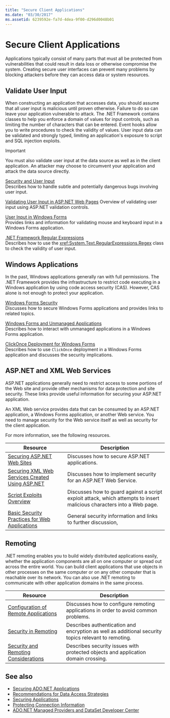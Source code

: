 ```yaml
---
title: "Secure Client Applications"
ms.date: "03/30/2017"
ms.assetid: 6239592e-fa7d-4dea-9f00-d296d0048b01
---
```

# Secure Client Applications
Applications typically consist of many parts that must all be protected from vulnerabilities that could result in data loss or otherwise compromise the system. Creating secure user interfaces can prevent many problems by blocking attackers before they can access data or system resources.  
  
## Validate User Input  
 When constructing an application that accesses data, you should assume that all user input is malicious until proven otherwise. Failure to do so can leave your application vulnerable to attack. The .NET Framework contains classes to help you enforce a domain of values for input controls, such as limiting the number of characters that can be entered. Event hooks allow you to write procedures to check the validity of values. User input data can be validated and strongly typed, limiting an application's exposure to script and SQL injection exploits.  
  
> [!IMPORTANT]
>  You must also validate user input at the data source as well as in the client application. An attacker may choose to circumvent your application and attack the data source directly.  
  
 [Security and User Input](../../../standard/security/security-and-user-input.md)  
 Describes how to handle subtle and potentially dangerous bugs involving user input.  
  
 [Validating User Input in ASP.NET Web Pages](https://docs.microsoft.com/previous-versions/aspnet/7kh55542(v=vs.100))  
 Overview of validating user input using ASP.NET validation controls.  
  
 [User Input in Windows Forms](../../../../docs/framework/winforms/user-input-in-windows-forms.md)  
 Provides links and information for validating mouse and keyboard input in a Windows Forms application.  
  
 [.NET Framework Regular Expressions](../../../standard/base-types/regular-expressions.md)  
 Describes how to use the <xref:System.Text.RegularExpressions.Regex> class to check the validity of user input.  
  
## Windows Applications  
 In the past, Windows applications generally ran with full permissions. The .NET Framework provides the infrastructure to restrict code executing in a Windows application by using code access security (CAS). However, CAS alone is not enough to protect your application.  
  
 [Windows Forms Security](../../../../docs/framework/winforms/windows-forms-security.md)  
 Discusses how to secure Windows Forms applications and provides links to related topics.  
  
 [Windows Forms and Unmanaged Applications](../../../../docs/framework/winforms/advanced/windows-forms-and-unmanaged-applications.md)  
 Describes how to interact with unmanaged applications in a Windows Forms application.  
  
 [ClickOnce Deployment for Windows Forms](../../winforms/clickonce-deployment-for-windows-forms.md)  
 Describes how to use `ClickOnce` deployment in a Windows Forms application and discusses the security implications.  
  
## ASP.NET and XML Web Services  
 ASP.NET applications generally need to restrict access to some portions of the Web site and provide other mechanisms for data protection and site security. These links provide useful information for securing your ASP.NET application.  
  
 An XML Web service provides data that can be consumed by an ASP.NET application, a Windows Forms application, or another Web service. You need to manage security for the Web service itself as well as security for the client application.  
  
 For more information, see the following resources.  
  
|Resource|Description|  
|--------------|-----------------|  
|[Securing ASP.NET Web Sites](https://docs.microsoft.com/previous-versions/aspnet/91f66yxt(v=vs.100))|Discusses how to secure ASP.NET applications.|  
|[Securing XML Web Services Created Using ASP.NET](https://docs.microsoft.com/previous-versions/dotnet/netframework-4.0/w67h0dw7(v=vs.100))|Discusses how to implement security for an ASP.NET Web Service.|  
|[Script Exploits Overview](https://docs.microsoft.com/previous-versions/aspnet/w1sw53ds(v=vs.100))|Discusses how to guard against a script exploit attack, which attempts to insert malicious characters into a Web page.|  
|[Basic Security Practices for Web Applications](https://docs.microsoft.com/previous-versions/aspnet/zdh19h94(v=vs.100))|General security information and links to further discussion,|  
  
## Remoting  
 .NET remoting enables you to build widely distributed applications easily, whether the application components are all on one computer or spread out across the entire world. You can build client applications that use objects in other processes on the same computer or on any other computer that is reachable over its network. You can also use .NET remoting to communicate with other application domains in the same process.  
  
|Resource|Description|  
|--------------|-----------------|  
|[Configuration of Remote Applications](https://docs.microsoft.com/previous-versions/dotnet/netframework-4.0/b8tysty8(v=vs.100))|Discusses how to configure remoting applications in order to avoid common problems.|  
|[Security in Remoting](https://docs.microsoft.com/previous-versions/dotnet/netframework-4.0/9hwst9th(v=vs.100))|Describes authentication and encryption as well as additional security topics relevant to remoting.|  
|[Security and Remoting Considerations](../../../../docs/framework/misc/security-and-remoting-considerations.md)|Describes security issues with protected objects and application domain crossing.|  
  
## See also

- [Securing ADO.NET Applications](../../../../docs/framework/data/adonet/securing-ado-net-applications.md)
- [Recommendations for Data Access Strategies](https://docs.microsoft.com/previous-versions/visualstudio/visual-studio-2008/8fxztkff(v=vs.90))
- [Securing Applications](/visualstudio/ide/securing-applications)
- [Protecting Connection Information](../../../../docs/framework/data/adonet/protecting-connection-information.md)
- [ADO.NET Managed Providers and DataSet Developer Center](https://go.microsoft.com/fwlink/?LinkId=217917)
